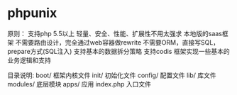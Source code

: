# phpunix
原则：
支持php 5.5以上
轻量、安全、性能、扩展性不用太强求
本地版的saas框架
不需要路由设计，完全通过web容器做rewrite
不需要ORM，直接写SQL，prepare方式(SQL注入)
支持基本的数据拆分策略
支持codis
框架实现一些基本的业务逻辑和支持


目录说明:
	boot/ 框架内核文件
	init/ 初始化文件
	config/ 配置文件
	lib/ 库文件
	modules/ 底层模块
	apps/ 应用
	index.php 入口文件
